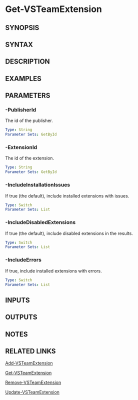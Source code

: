 <!-- #include "./common/header.md" -->

# Get-VSTeamExtension

## SYNOPSIS

<!-- #include "./synopsis/Get-VSTeamExtension.md" -->

## SYNTAX

## DESCRIPTION

<!-- #include "./synopsis/Get-VSTeamExtension.md" -->

## EXAMPLES

## PARAMETERS


### -PublisherId

The id of the publisher.

```yaml
Type: String
Parameter Sets: GetById
```

### -ExtensionId

The id of the extension.

```yaml
Type: String
Parameter Sets: GetById
```

### -IncludeInstallationIssues

If true (the default), include installed extensions with issues.

```yaml
Type: Switch
Parameter Sets: List
```

### -IncludeDisabledExtensions

If true (the default), include disabled extensions in the results.

```yaml
Type: Switch
Parameter Sets: List
```

### -IncludeErrors

If true, include installed extensions with errors.

```yaml
Type: Switch
Parameter Sets: List
```

## INPUTS

## OUTPUTS

## NOTES

## RELATED LINKS

[Add-VSTeamExtension](Add-VSTeamExtension.md)

[Get-VSTeamExtension](Get-VSTeamExtension.md)

[Remove-VSTeamExtension](Remove-VSTeamExtension.md)

[Update-VSTeamExtension](Update-VSTeamExtension.md)
